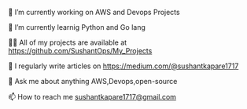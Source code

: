 🔭 I’m currently working on AWS and Devops Projects

🌱 I’m currently learnig Python and Go lang

👨‍💻 All of my projects are available at https://github.com/SushantOps/My_Projects

📝 I regularly write articles on https://medium.com/@sushantkapare1717

💬 Ask me about anything AWS,Devops,open-source

📫 How to reach me sushantkapare1717@gmail.com